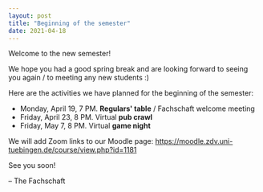 ```yaml
---
layout: post
title: "Beginning of the semester"
date: 2021-04-18
---
```


Welcome to the new semester!

We hope you had a good spring break and are looking forward to seeing you again / to meeting any new students :)

Here are the activities we have planned for the beginning of the semester:

- Monday, April 19, 7 PM. **Regulars' table** / Fachschaft welcome meeting
- Friday, April 23, 8 PM. Virtual **pub crawl**
- Friday, May 7, 8 PM. Virtual **game night**

We will add Zoom links to our Moodle page: https://moodle.zdv.uni-tuebingen.de/course/view.php?id=1181

See you soon!

– The Fachschaft

